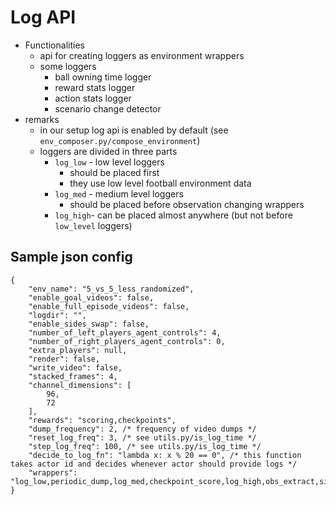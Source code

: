 # Log API
- Functionalities
	+ api for creating loggers as environment wrappers
	+ some loggers
		* ball owning time logger
		* reward stats logger
		* action stats logger
		* scenario change detector
- remarks
	+ in our setup log api is enabled by default (see `env_composer.py/compose_environment`)
	+ loggers are divided in three parts
		- `log_low` - low level loggers
			+ should be placed first
			+ they use low level football environment data
		- `log_med` - medium level loggers
			+ should be placed before observation changing wrappers
		- `log_high`- can be placed almost anywhere (but not before `low_level` loggers)


## Sample json config
```
{
    "env_name": "5_vs_5_less_randomized",
    "enable_goal_videos": false,
    "enable_full_episode_videos": false,
    "logdir": "",
    "enable_sides_swap": false,
    "number_of_left_players_agent_controls": 4,
    "number_of_right_players_agent_controls": 0,
    "extra_players": null,
    "render": false,
    "write_video": false,
    "stacked_frames": 4,
    "channel_dimensions": [
        96,
        72
    ],
    "rewards": "scoring,checkpoints",
    "dump_frequency": 2, /* frequency of video dumps */
    "reset_log_freq": 3, /* see utils.py/is_log_time */
    "step_log_freq": 100, /* see utils.py/is_log_time */
    "decide_to_log_fn": "lambda x: x % 20 == 0", /* this function takes actor id and decides whenever actor should provide logs */
    "wrappers": "log_low,periodic_dump,log_med,checkpoint_score,log_high,obs_extract,single_agent,obs_stack"
}
```
